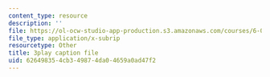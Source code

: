 ```yaml
---
content_type: resource
description: ''
file: https://ol-ocw-studio-app-production.s3.amazonaws.com/courses/6-00sc-introduction-to-computer-science-and-programming-spring-2011/626498354cb349874da04659a0ad47f2_lFngfmE9RCc.srt
file_type: application/x-subrip
resourcetype: Other
title: 3play caption file
uid: 62649835-4cb3-4987-4da0-4659a0ad47f2
---
```

